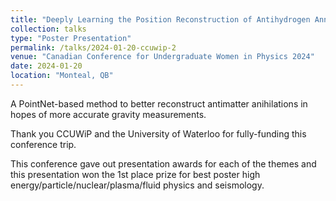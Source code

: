 ```yaml
---
title: "Deeply Learning the Position Reconstruction of Antihydrogen Annihilations in ALPHA-g"
collection: talks
type: "Poster Presentation"
permalink: /talks/2024-01-20-ccuwip-2
venue: "Canadian Conference for Undergraduate Women in Physics 2024"
date: 2024-01-20
location: "Monteal, QB"
---
```


A PointNet-based method to better reconstruct antimatter anihilations in hopes of more accurate gravity measurements.

Thank you CCUWiP and the University of Waterloo for fully-funding this conference trip.

This conference gave out presentation awards for each of the themes and this presentation won the 1st place prize for best poster high energy/particle/nuclear/plasma/fluid physics and seismology.